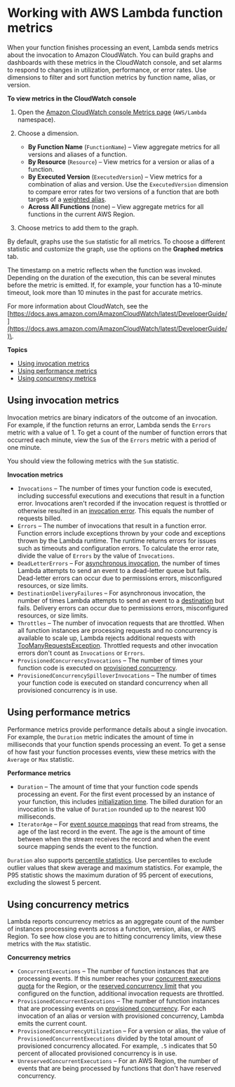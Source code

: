 # Working with AWS Lambda function metrics<a name="monitoring-metrics"></a>

When your function finishes processing an event, Lambda sends metrics about the invocation to Amazon CloudWatch\. You can build graphs and dashboards with these metrics in the CloudWatch console, and set alarms to respond to changes in utilization, performance, or error rates\. Use dimensions to filter and sort function metrics by function name, alias, or version\.

**To view metrics in the CloudWatch console**

1. Open the [Amazon CloudWatch console Metrics page](https://console.aws.amazon.com/cloudwatch/home?region=us-east-1#metricsV2:graph=~();namespace=~'AWS*2fLambda) \(`AWS/Lambda` namespace\)\.

1. Choose a dimension\.
   + **By Function Name** \(`FunctionName`\) – View aggregate metrics for all versions and aliases of a function\.
   + **By Resource** \(`Resource`\) – View metrics for a version or alias of a function\.
   + **By Executed Version** \(`ExecutedVersion`\) – View metrics for a combination of alias and version\. Use the `ExecutedVersion` dimension to compare error rates for two versions of a function that are both targets of a [weighted alias](configuration-aliases.md)\.
   + **Across All Functions** \(none\) – View aggregate metrics for all functions in the current AWS Region\.

1. Choose metrics to add them to the graph\.

By default, graphs use the `Sum` statistic for all metrics\. To choose a different statistic and customize the graph, use the options on the **Graphed metrics** tab\.

The timestamp on a metric reflects when the function was invoked\. Depending on the duration of the execution, this can be several minutes before the metric is emitted\. If, for example, your function has a 10\-minute timeout, look more than 10 minutes in the past for accurate metrics\.

For more information about CloudWatch, see the [https://docs.aws.amazon.com/AmazonCloudWatch/latest/DeveloperGuide/](https://docs.aws.amazon.com/AmazonCloudWatch/latest/DeveloperGuide/)\.

**Topics**
+ [Using invocation metrics](#monitoring-metrics-invocation)
+ [Using performance metrics](#monitoring-metrics-performance)
+ [Using concurrency metrics](#monitoring-metrics-concurrency)

## Using invocation metrics<a name="monitoring-metrics-invocation"></a>

Invocation metrics are binary indicators of the outcome of an invocation\. For example, if the function returns an error, Lambda sends the `Errors` metric with a value of 1\. To get a count of the number of function errors that occurred each minute, view the `Sum` of the `Errors` metric with a period of one minute\.

You should view the following metrics with the `Sum` statistic\.

**Invocation metrics**
+ `Invocations` – The number of times your function code is executed, including successful executions and executions that result in a function error\. Invocations aren't recorded if the invocation request is throttled or otherwise resulted in an [invocation error](API_Invoke.md#API_Invoke_Errors)\. This equals the number of requests billed\.
+ `Errors` – The number of invocations that result in a function error\. Function errors include exceptions thrown by your code and exceptions thrown by the Lambda runtime\. The runtime returns errors for issues such as timeouts and configuration errors\. To calculate the error rate, divide the value of `Errors` by the value of `Invocations`\.
+ `DeadLetterErrors` – For [asynchronous invocation](invocation-async.md), the number of times Lambda attempts to send an event to a dead\-letter queue but fails\. Dead\-letter errors can occur due to permissions errors, misconfigured resources, or size limits\.
+ `DestinationDeliveryFailures` – For asynchronous invocation, the number of times Lambda attempts to send an event to a [destination](gettingstarted-features.md#gettingstarted-features-destinations) but fails\. Delivery errors can occur due to permissions errors, misconfigured resources, or size limits\.
+ `Throttles` – The number of invocation requests that are throttled\. When all function instances are processing requests and no concurrency is available to scale up, Lambda rejects additional requests with [TooManyRequestsException](API_Invoke.md#API_Invoke_Errors)\. Throttled requests and other invocation errors don't count as `Invocations` or `Errors`\.
+ `ProvisionedConcurrencyInvocations` – The number of times your function code is executed on [provisioned concurrency](configuration-concurrency.md)\.
+ `ProvisionedConcurrencySpilloverInvocations` – The number of times your function code is executed on standard concurrency when all provisioned concurrency is in use\.

## Using performance metrics<a name="monitoring-metrics-performance"></a>

Performance metrics provide performance details about a single invocation\. For example, the `Duration` metric indicates the amount of time in milliseconds that your function spends processing an event\. To get a sense of how fast your function processes events, view these metrics with the `Average` or `Max` statistic\.

**Performance metrics**
+ `Duration` – The amount of time that your function code spends processing an event\. For the first event processed by an instance of your function, this includes [initialization time](gettingstarted-features.md#gettingstarted-features-programmingmodel)\. The billed duration for an invocation is the value of `Duration` rounded up to the nearest 100 milliseconds\.
+ `IteratorAge` – For [event source mappings](invocation-eventsourcemapping.md) that read from streams, the age of the last record in the event\. The age is the amount of time between when the stream receives the record and when the event source mapping sends the event to the function\.

`Duration` also supports [percentile statistics](https://docs.aws.amazon.com/AmazonCloudWatch/latest/monitoring/cloudwatch_concepts.html#Percentiles)\. Use percentiles to exclude outlier values that skew average and maximum statistics\. For example, the P95 statistic shows the maximum duration of 95 percent of executions, excluding the slowest 5 percent\.

## Using concurrency metrics<a name="monitoring-metrics-concurrency"></a>

Lambda reports concurrency metrics as an aggregate count of the number of instances processing events across a function, version, alias, or AWS Region\. To see how close you are to hitting concurrency limits, view these metrics with the `Max` statistic\.

**Concurrency metrics**
+ `ConcurrentExecutions` – The number of function instances that are processing events\. If this number reaches your [concurrent executions quota](gettingstarted-limits.md) for the Region, or the [reserved concurrency limit](configuration-concurrency.md) that you configured on the function, additional invocation requests are throttled\.
+ `ProvisionedConcurrentExecutions` – The number of function instances that are processing events on [provisioned concurrency](configuration-concurrency.md)\. For each invocation of an alias or version with provisioned concurrency, Lambda emits the current count\.
+ `ProvisionedConcurrencyUtilization` – For a version or alias, the value of `ProvisionedConcurrentExecutions` divided by the total amount of provisioned concurrency allocated\. For example, `.5` indicates that 50 percent of allocated provisioned concurrency is in use\.
+ `UnreservedConcurrentExecutions` – For an AWS Region, the number of events that are being processed by functions that don't have reserved concurrency\.